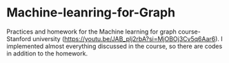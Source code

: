 # Machine-leanring-for-Graph
Practices and homework for the Machine learning for graph course- Stanford university (https://youtu.be/JAB_plj2rbA?si=MjOBOj3Cv5q6Aar6). I implemented almost everything discussed in the course, so there are codes in addition to the homework.
